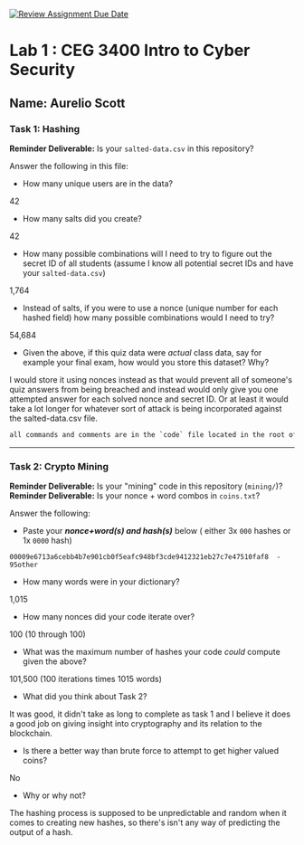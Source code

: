[![Review Assignment Due Date](https://classroom.github.com/assets/deadline-readme-button-22041afd0340ce965d47ae6ef1cefeee28c7c493a6346c4f15d667ab976d596c.svg)](https://classroom.github.com/a/SPs4PNWX)
# Lab 1 : CEG 3400 Intro to Cyber Security

## Name: Aurelio Scott

### Task 1: Hashing

**Reminder Deliverable:** Is your `salted-data.csv` in this repository?

Answer the following in this file:

* How many unique users are in the data?

42

* How many salts did you create?

42

* How many possible combinations will I need to try to figure out the secret ID
  of all students (assume I know all potential secret IDs and have your 
  `salted-data.csv`)

1,764

* Instead of salts, if you were to use a nonce (unique number for each hashed
  field) how many possible combinations would I need to try?

54,684

* Given the above, if this quiz data were *actual* class data, say for example
  your final exam, how would you store this dataset?  Why?

I would store it using nonces instead as that would prevent all of someone's quiz answers from being breached and instead would only give you one attempted answer for each solved nonce and secret ID. Or at least it would take a lot longer for whatever sort of attack is being incorporated against the salted-data.csv file.


```bash
all commands and comments are in the `code` file located in the root of this repository
```

---

### Task 2: Crypto Mining

**Reminder Deliverable:** Is your "mining" code in this repository (`mining/`)?
**Reminder Deliverable:** Is your nonce + word combos in `coins.txt`?

Answer the following:

* Paste your ***nonce+word(s) and hash(s)*** below ( either 3x `000` hashes or 1x `0000`
hash)

```
00009e6713a6cebb4b7e901cb0f5eafc948bf3cde9412321eb27c7e47510faf8  - 95other
```

* How many words were in your dictionary?

1,015

* How many nonces did your code iterate over?

100 (10 through 100)

* What was the maximum number of hashes your code *could* compute given the above?

101,500 (100 iterations times 1015 words)

* What did you think about Task 2?

It was good, it didn't take as long to complete as task 1 and I believe it does a good
job on giving insight into cryptography and its relation to the blockchain.

* Is there a better way than brute force to attempt to get higher valued coins?

No

* Why or why not?

The hashing process is supposed to be unpredictable and random when it comes to creating new hashes,
so there's isn't any way of predicting the output of a hash.